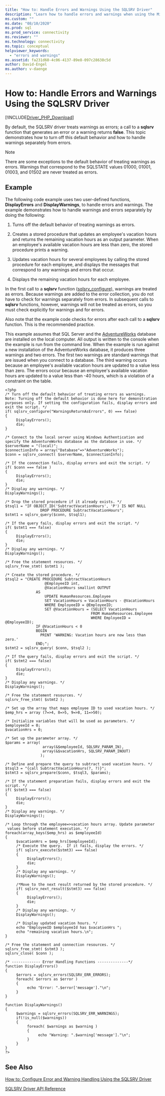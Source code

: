 ```yaml
---
title: "How to: Handle Errors and Warnings Using the SQLSRV Driver"
description: "Learn how to handle errors and warnings when using the Microsoft SQLSRV Driver for PHP for SQL Server"
ms.custom: ""
ms.date: "08/10/2020"
ms.prod: sql
ms.prod_service: connectivity
ms.reviewer: ""
ms.technology: connectivity
ms.topic: conceptual
helpviewer_keywords: 
  - "errors and warnings"
ms.assetid: fa231d60-4c06-4137-89e8-097c28638c5d
author: David-Engel
ms.author: v-daenge
---
```

# How to: Handle Errors and Warnings Using the SQLSRV Driver
[!INCLUDE[Driver_PHP_Download](../../includes/driver_php_download.md)]

By default, the SQLSRV driver treats warnings as errors; a call to a **sqlsrv** function that generates an error or a warning returns **false**. This topic demonstrates how to turn off this default behavior and how to handle warnings separately from errors.  
  
> [!NOTE]  
> There are some exceptions to the default behavior of treating warnings as errors. Warnings that correspond to the SQLSTATE values 01000, 01001, 01003, and 01S02 are never treated as errors.  
  
## Example  
The following code example uses two user-defined functions, **DisplayErrors** and **DisplayWarnings**, to handle errors and warnings. The example demonstrates how to handle warnings and errors separately by doing the following:  
  
1.  Turns off the default behavior of treating warnings as errors.  
  
2.  Creates a stored procedure that updates an employee's vacation hours and returns the remaining vacation hours as an output parameter. When an employee's available vacation hours are less than zero, the stored procedure prints a warning.  
  
3.  Updates vacation hours for several employees by calling the stored procedure for each employee, and displays the messages that correspond to any warnings and errors that occur.  
  
4.  Displays the remaining vacation hours for each employee.  
  
In the first call to a **sqlsrv** function ([sqlsrv_configure](../../connect/php/sqlsrv-configure.md)), warnings are treated as errors. Because warnings are added to the error collection, you do not have to check for warnings separately from errors. In subsequent calls to **sqlsrv** functions, however, warnings will not be treated as errors, so you must check explicitly for warnings and for errors.  
  
Also note that the example code checks for errors after each call to a **sqlsrv** function. This is the recommended practice.  
  
This example assumes that SQL Server and the [AdventureWorks](https://github.com/Microsoft/sql-server-samples/tree/master/samples/databases/adventure-works) database are installed on the local computer. All output is written to the console when the example is run from the command line. When the example is run against a new installation of the AdventureWorks database, it produces three warnings and two errors. The first two warnings are standard warnings that are issued when you connect to a database. The third warning occurs because an employee's available vacation hours are updated to a value less than zero. The errors occur because an employee's available vacation hours are updated to a value less than -40 hours, which is a violation of a constraint on the table.  
  
```  
<?php  
/* Turn off the default behavior of treating errors as warnings.  
Note: Turning off the default behavior is done here for demonstration  
purposes only. If setting the configuration fails, display errors and  
exit the script. */  
if( sqlsrv_configure("WarningsReturnAsErrors", 0) === false)  
{  
     DisplayErrors();  
     die;  
}  
  
/* Connect to the local server using Windows Authentication and   
specify the AdventureWorks database as the database in use. */  
$serverName = "(local)";  
$connectionInfo = array("Database"=>"AdventureWorks");  
$conn = sqlsrv_connect( $serverName, $connectionInfo);  
  
/* If the connection fails, display errors and exit the script. */  
if( $conn === false )  
{  
     DisplayErrors();  
     die;  
}  
/* Display any warnings. */  
DisplayWarnings();  
  
/* Drop the stored procedure if it already exists. */  
$tsql1 = "IF OBJECT_ID('SubtractVacationHours', 'P') IS NOT NULL  
                DROP PROCEDURE SubtractVacationHours";  
$stmt1 = sqlsrv_query($conn, $tsql1);  
  
/* If the query fails, display errors and exit the script. */  
if( $stmt1 === false)  
{  
     DisplayErrors();  
     die;  
}  
/* Display any warnings. */  
DisplayWarnings();  
  
/* Free the statement resources. */  
sqlsrv_free_stmt( $stmt1 );  
  
/* Create the stored procedure. */  
$tsql2 = "CREATE PROCEDURE SubtractVacationHours  
                  @EmployeeID int,  
                  @VacationHours smallint OUTPUT  
              AS  
                  UPDATE HumanResources.Employee  
                  SET VacationHours = VacationHours - @VacationHours  
                  WHERE EmployeeID = @EmployeeID;  
                  SET @VacationHours = (SELECT VacationHours    
                                       FROM HumanResources.Employee  
                                       WHERE EmployeeID = @EmployeeID);  
              IF @VacationHours < 0   
              BEGIN  
                PRINT 'WARNING: Vacation hours are now less than zero.'  
              END;";  
$stmt2 = sqlsrv_query( $conn, $tsql2 );  
  
/* If the query fails, display errors and exit the script. */  
if( $stmt2 === false)  
{  
     DisplayErrors();  
     die;  
}  
/* Display any warnings. */  
DisplayWarnings();  
  
/* Free the statement resources. */  
sqlsrv_free_stmt( $stmt2 );  
  
/* Set up the array that maps employee ID to used vacation hours. */  
$emp_hrs = array (7=>4, 8=>5, 9=>8, 11=>50);  
  
/* Initialize variables that will be used as parameters. */  
$employeeId = 0;  
$vacationHrs = 0;  
  
/* Set up the parameter array. */  
$params = array(  
                 array(&$employeeId, SQLSRV_PARAM_IN),  
                 array(&$vacationHrs, SQLSRV_PARAM_INOUT)  
                );  
  
/* Define and prepare the query to subtract used vacation hours. */  
$tsql3 = "{call SubtractVacationHours(?, ?)}";  
$stmt3 = sqlsrv_prepare($conn, $tsql3, $params);  
  
/* If the statement preparation fails, display errors and exit the script. */  
if( $stmt3 === false)  
{  
     DisplayErrors();  
     die;  
}  
/* Display any warnings. */  
DisplayWarnings();  
  
/* Loop through the employee=>vacation hours array. Update parameter  
 values before statement execution. */  
foreach(array_keys($emp_hrs) as $employeeId)  
{  
     $vacationHrs = $emp_hrs[$employeeId];  
     /* Execute the query.  If it fails, display the errors. */  
     if( sqlsrv_execute($stmt3) === false)  
     {  
          DisplayErrors();  
          die;  
     }  
     /* Display any warnings. */  
     DisplayWarnings();  
  
     /*Move to the next result returned by the stored procedure. */  
     if( sqlsrv_next_result($stmt3) === false)  
     {  
          DisplayErrors();  
          die;  
     }  
     /* Display any warnings. */  
     DisplayWarnings();  
  
     /* Display updated vacation hours. */  
     echo "EmployeeID $employeeId has $vacationHrs ";  
     echo "remaining vacation hours.\n";  
}  
  
/* Free the statement and connection resources. */  
sqlsrv_free_stmt( $stmt3 );  
sqlsrv_close( $conn );  
  
/* ------------- Error Handling Functions --------------*/  
function DisplayErrors()  
{  
     $errors = sqlsrv_errors(SQLSRV_ERR_ERRORS);  
     foreach( $errors as $error )  
     {  
          echo "Error: ".$error['message']."\n";  
     }  
}  
  
function DisplayWarnings()  
{  
     $warnings = sqlsrv_errors(SQLSRV_ERR_WARNINGS);  
     if(!is_null($warnings))  
     {  
          foreach( $warnings as $warning )  
          {  
               echo "Warning: ".$warning['message']."\n";  
          }  
     }  
}  
?>  
```  
  
## See Also  
[How to: Configure Error and Warning Handling Using the SQLSRV Driver](../../connect/php/how-to-configure-error-and-warning-handling-using-the-sqlsrv-driver.md)

[SQLSRV Driver API Reference](../../connect/php/sqlsrv-driver-api-reference.md)  
  

